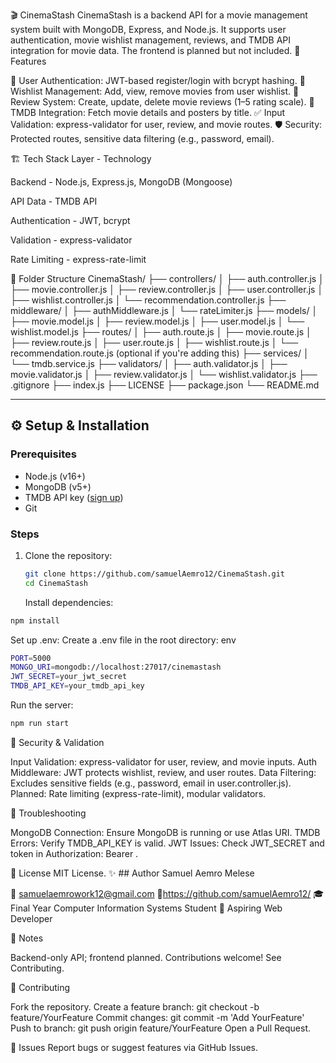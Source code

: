 🎬 CinemaStash
CinemaStash is a backend API for a movie management system built with MongoDB, Express, and Node.js. It supports user authentication, movie wishlist management, reviews, and TMDB API integration for movie data. The frontend is planned but not included.
🚀 Features

🔐 User Authentication: JWT-based register/login with bcrypt hashing.
📝 Wishlist Management: Add, view, remove movies from user wishlist.
🌟 Review System: Create, update, delete movie reviews (1–5 rating scale).
🎥 TMDB Integration: Fetch movie details and posters by title.
✅ Input Validation: express-validator for user, review, and movie routes.
🛡️ Security: Protected routes, sensitive data filtering (e.g., password, email).

🏗️ Tech Stack
Layer - Technology

Backend - Node.js, Express.js, MongoDB (Mongoose)

API Data - TMDB API

Authentication - JWT, bcrypt

Validation - express-validator

Rate Limiting - express-rate-limit

📁 Folder Structure
CinemaStash/
├── controllers/
│   ├── auth.controller.js
│   ├── movie.controller.js
│   ├── review.controller.js
│   ├── user.controller.js
│   ├── wishlist.controller.js
│   └── recommendation.controller.js
├── middleware/
│   ├── authMiddleware.js
│   └── rateLimiter.js
├── models/
│   ├── movie.model.js
│   ├── review.model.js
│   ├── user.model.js
│   └── wishlist.model.js
├── routes/
│   ├── auth.route.js
│   ├── movie.route.js
│   ├── review.route.js
│   ├── user.route.js
│   ├── wishlist.route.js
│   └── recommendation.route.js (optional if you're adding this)
├── services/
│   └── tmdb.service.js
├── validators/
│   ├── auth.validator.js
│   ├── movie.validator.js
│   ├── review.validator.js
│   └── wishlist.validator.js
├── .gitignore
├── index.js
├── LICENSE
├── package.json
└── README.md


---

## ⚙️ Setup & Installation

### Prerequisites

- Node.js (v16+)
- MongoDB (v5+)
- TMDB API key ([sign up](https://www.themoviedb.org/ ))
- Git

### Steps

1. Clone the repository:
   ```bash
   git clone https://github.com/samuelAemro12/CinemaStash.git   
   cd CinemaStash
   ```
   Install dependencies:
``` bash
npm install
```
Set up .env: Create a .env file in the root directory:
env
```bash
PORT=5000
MONGO_URI=mongodb://localhost:27017/cinemastash
JWT_SECRET=your_jwt_secret
TMDB_API_KEY=your_tmdb_api_key
```
Run the server:
```bash
npm run start
```

🔐 Security & Validation

Input Validation: express-validator for user, review, and movie inputs.
Auth Middleware: JWT protects wishlist, review, and user routes.
Data Filtering: Excludes sensitive fields (e.g., password, email in user.controller.js).
Planned: Rate limiting (express-rate-limit), modular validators.

🔧 Troubleshooting

MongoDB Connection: Ensure MongoDB is running or use Atlas URI.
TMDB Errors: Verify TMDB_API_KEY is valid.
JWT Issues: Check JWT_SECRET and token in Authorization: Bearer <token>.

📃 License
MIT License.
✨ ## Author
Samuel Aemro Melese

📧 samuelaemrowork12@gmail.com
🐙https://github.com/samuelAemro12/
🎓 Final Year Computer Information Systems Student
💼 Aspiring Web Developer

📌 Notes

Backend-only API; frontend planned.
Contributions welcome! See Contributing.

🤝 Contributing

Fork the repository.
Create a feature branch: git checkout -b feature/YourFeature
Commit changes: git commit -m 'Add YourFeature'
Push to branch: git push origin feature/YourFeature
Open a Pull Request.

🐛 Issues
Report bugs or suggest features via GitHub Issues.

